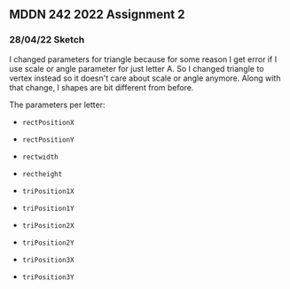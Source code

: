 ## MDDN 242 2022 Assignment 2

### 28/04/22 Sketch

I changed parameters for triangle because for some reason I get error if I use scale or angle parameter for just letter A. So I changed triangle to vertex instead so it doesn't care about scale or angle anymore. Along with that change, I shapes are bit different from before.

The parameters per letter:
  * `rectPositionX`
  * `rectPositionY`
  * `rectwidth`
  * `rectheight`

  * `triPosition1X`
  * `triPosition1Y`
  * `triPosition2X`
  * `triPosition2Y`
  * `triPosition3X`
  * `triPosition3Y`
